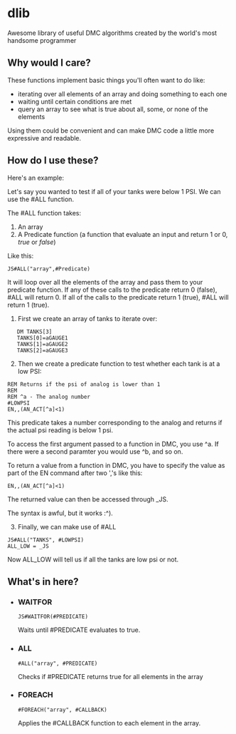 # dlib
Awesome library of useful DMC algorithms created by the world's most handsome programmer

## Why would I care?
These functions implement basic things you'll often want to do like:
 - iterating over all elements of an array and doing something to each one
 - waiting until certain conditions are met
 - query an array to see what is true about all, some, or none of the elements

Using them could be convenient and can make DMC code a little more expressive and readable.

## How do I use these?

Here's an example:

Let's say you wanted to test if all of your tanks were below 1 PSI.
We can use the #ALL function.

The #ALL function takes:
1. An array
2. A Predicate function (a function that evaluate an input and return 1 or 0, *true* or *false*)

Like this: 
```
JS#ALL("array",#Predicate)
```
It will loop over all the elements of the array and pass them to your predicate function. 
If any of these calls to the predicate return 0 (false), #ALL will return 0. If all of the calls to the predicate return 1 (true), #ALL will return 1 (true).

1. First we create an array of tanks to iterate over:
```
   DM TANKS[3]   
   TANKS[0]=aGAUGE1
   TANKS[1]=aGAUGE2
   TANKS[2]=aGAUGE3
```
2. Then we create a predicate function to test whether each tank is at a low PSI:
```
REM Returns if the psi of analog is lower than 1
REM 
REM ^a - The analog number
#LOWPSI
EN,,(AN_ACT[^a]<1)
```
This predicate takes a number corresponding to the analog and returns if the actual psi reading is below 1 psi.

To access the first argument passed to a function in DMC, you use ^a. If there were a second paramter you would use ^b, and so on.

To return a value from a function in DMC, you have to specify the value as part of the EN command after two ','s like this:

```
EN,,(AN_ACT[^a]<1)
```
The returned value can then be accessed through _JS.

The syntax is awful, but it works :^).

3. Finally, we can make use of #ALL
```
JS#ALL("TANKS", #LOWPSI)
ALL_LOW = _JS
```

Now ALL_LOW will tell us if all the tanks are low psi or not.

## What's in here?

- ### WAITFOR
  ```
  JS#WAITFOR(#PREDICATE)
  ```
  Waits until #PREDICATE evaluates to true.

- ### ALL
  ```
  #ALL("array", #PREDICATE)
  ```
  Checks if #PREDICATE returns true for all elements in the array

- ### FOREACH
  ```
  #FOREACH("array", #CALLBACK)
  ```
  Applies the #CALLBACK function to each element in the array. 
  
